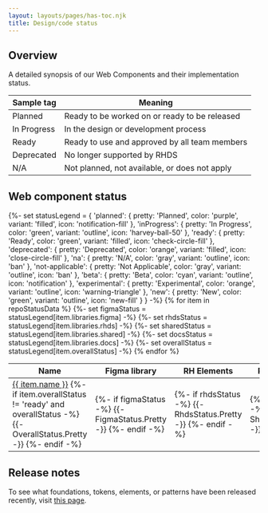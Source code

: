 ```yaml
---
layout: layouts/pages/has-toc.njk
title: Design/code status
---
```


<link data-helmet rel="stylesheet" href="/assets/packages/@rhds/elements/elements/rh-table/rh-table-lightdom.css">

<script data-helmet type="module">
  import '@rhds/elements/rh-tag/rh-tag.js';
  import '@rhds/elements/rh-table/rh-table.js';
  import '@rhds/elements/rh-icon/rh-icon.js';
</script>

<style data-helmet>
  rh-tag {
    text-transform: capitalize;
  }

  #web-component-status-table {
    margin-block: var(--rh-space-3xl);
  }
</style>

<section aria-labelledby="overview">

  ## Overview

  A detailed synopsis of our Web Components and their implementation status.

  <rh-table>

  | Sample tag                                                                           | Meaning                                       |
  | ------------------------------------------------------------------------------------ | --------------------------------------------- |
  | <rh-tag variant="filled" color="purple" icon="notification-fill">Planned</rh-tag>      | Ready to be worked on or ready to be released |
  | <rh-tag variant="outline" color="green" icon="harvey-ball-50">In progress</rh-tag>   | In the design or development process          |
  | <rh-tag variant="filled" color="green" icon="check-circle-fill">Ready</rh-tag>       | Ready to use and approved by all team members |
  | <rh-tag variant="filled" color="orange" icon="close-circle-fill">Deprecated</rh-tag> | No longer supported by RHDS                   |
  | <rh-tag variant="outline" color="gray" icon="ban">N/A</rh-tag>                       | Not planned, not available, or does not apply |

  </rh-table>
</section>

<section aria-labelledby="web-component-status">

  ## Web component status

  <rh-table id="web-component-status-table">
    <table>
      <colgroup>
        <col>
        <col>
        <col>
        <col>
        <col>
      </colgroup>
      <thead>
        <tr>
          <th scope="col">Name</th>
          <th scope="col">Figma library</th>
          <th scope="col">RH Elements</th>
          <th scope="col">RH Shared Libs</th>
          <th scope="col">Documentation</th>
        </tr>
      </thead>
      <tbody>
        {%- set statusLegend = {
          'planned': { pretty: 'Planned', color: 'purple', variant: 'filled', icon: 'notification-fill' },
          'inProgress': { pretty: 'In Progress', color: 'green', variant: 'outline', icon: 'harvey-ball-50' },
          'ready': { pretty: 'Ready', color: 'green', variant: 'filled', icon: 'check-circle-fill' },
          'deprecated': { pretty: 'Deprecated', color: 'orange', variant: 'filled', icon: 'close-circle-fill' },
          'na': { pretty: 'N/A', color: 'gray', variant: 'outline', icon: 'ban' },
          'not-applicable': { pretty: 'Not Applicable', color: 'gray', variant: 'outline', icon: 'ban' },
          'beta': { pretty: 'Beta', color: 'cyan', variant: 'outline', icon: 'notification' },
          'experimental': { pretty: 'Experimental', color: 'orange', variant: 'outline', icon: 'warning-triangle' },
          'new': { pretty: 'New', color: 'green', variant: 'outline', icon: 'new-fill' }
        } -%}
        {% for item in repoStatusData %}
        {%- set figmaStatus = statusLegend[item.libraries.figma] -%}
        {%- set rhdsStatus = statusLegend[item.libraries.rhds] -%}
        {%- set sharedStatus = statusLegend[item.libraries.shared] -%}
        {%- set docsStatus = statusLegend[item.libraries.docs] -%}
        {%- set overallStatus = statusLegend[item.overallStatus] -%}
        <tr>
          <td>
            <a href="/elements/{{ item.tagName }}/">{{ item.name }}</a>
            {%- if item.overallStatus != 'ready' and overallStatus -%}
            <rh-tag color="{{ overallStatus.color }}"
                    variant="{{ overallStatus.variant }}"
                    icon="{{ overallStatus.icon }}">
              {{- overallStatus.pretty -}}
            </rh-tag>
            {%- endif -%}
          </td>
          <td>
            {%- if figmaStatus -%}
            <rh-tag color="{{ figmaStatus.color }}"
                    variant="{{ figmaStatus.variant }}"
                    icon="{{ figmaStatus.icon }}">
              {{- figmaStatus.pretty -}}
            </rh-tag>
            {%- endif -%}
          </td>
          <td>
            {%- if rhdsStatus -%}
            <rh-tag color="{{ rhdsStatus.color }}"
                    variant="{{ rhdsStatus.variant }}"
                    icon="{{ rhdsStatus.icon }}">
              {{- rhdsStatus.pretty -}}
            </rh-tag>
            {%- endif -%}
          </td>
          <td>
            {%- if sharedStatus -%}
            <rh-tag color="{{ sharedStatus.color }}"
                    variant="{{ sharedStatus.variant }}"
                    icon="{{ sharedStatus.icon }}">
              {{- sharedStatus.pretty -}}
            </rh-tag>
            {%- endif -%}
          </td>
          <td>
            {%- if docsStatus -%}
            <rh-tag color="{{ docsStatus.color }}"
                    variant="{{ docsStatus.variant }}"
                    icon="{{ docsStatus.icon }}">
              {{- docsStatus.pretty -}}
            </rh-tag>
            {%- endif -%}
          </td>
        </tr>
        {% endfor %}
      </tbody>
    </table>
  </rh-table>
</section>

<uxdot-feedback>
  <h2>Release notes</h2>
  <p>To see what foundations, tokens, elements, or patterns have been released recently, visit <a href="/release-notes/">this page</a>.</p>
</uxdot-feedback>
